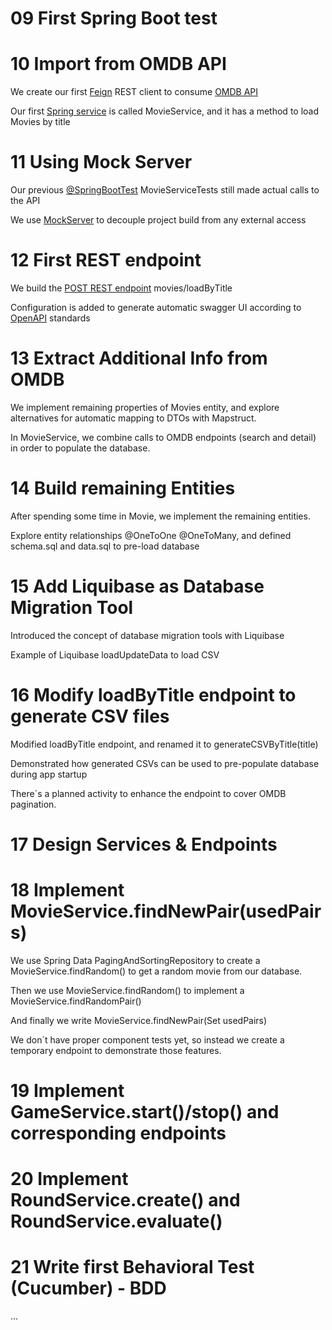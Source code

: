 
# 09 First Spring Boot test



# 10 Import from OMDB API

We create our first [Feign](https://docs.spring.io/spring-cloud-openfeign/docs/current/reference/html/) REST client to consume [OMDB API](https://www.omdbapi.com/)

Our first [Spring service](https://docs.spring.io/spring-framework/docs/current/javadoc-api/org/springframework/stereotype/Service.html) is called MovieService, and it has a method to load Movies by title

# 11 Using Mock Server

Our previous [@SpringBootTest](https://docs.spring.io/spring-boot/docs/current/api/org/springframework/boot/test/context/SpringBootTest.html) MovieServiceTests still made actual calls to the API

We use [MockServer](https://www.mock-server.com/mock_server/running_mock_server.html) to decouple project build from any external access

# 12 First REST endpoint

We build the [POST REST endpoint](https://www.baeldung.com/rest-http-put-vs-post) movies/loadByTitle

Configuration is added to generate automatic swagger UI according to [OpenAPI](https://spec.openapis.org/oas/v3.1.0) standards

# 13 Extract Additional Info from OMDB

We implement remaining properties of Movies entity, and explore alternatives for automatic mapping to DTOs with Mapstruct.

In MovieService, we combine calls to OMDB endpoints (search and detail) in order to populate the database.

# 14 Build remaining Entities

After spending some time in Movie, we implement the remaining entities.

Explore entity relationships @OneToOne @OneToMany, and defined schema.sql and data.sql to pre-load database

# 15 Add Liquibase as Database Migration Tool

Introduced the concept of database migration tools with Liquibase

Example of Liquibase loadUpdateData to load CSV

# 16 Modify loadByTitle endpoint to generate CSV files

Modified loadByTitle endpoint, and renamed it to generateCSVByTitle(title)

Demonstrated how generated CSVs can be used to pre-populate database during app startup

There´s a planned activity to enhance the endpoint to cover OMDB pagination.

# 17 Design Services & Endpoints



# 18 Implement MovieService.findNewPair(usedPairs)

We use Spring Data PagingAndSortingRepository to create a MovieService.findRandom() to get a random movie from our database.

Then we use MovieService.findRandom() to implement a MovieService.findRandomPair()

And finally we write MovieService.findNewPair(Set<ReflexivePair> usedPairs)

We don´t have proper component tests yet, so instead we create a temporary endpoint to demonstrate those features.


# 19 Implement GameService.start()/stop() and corresponding endpoints

# 20 Implement RoundService.create() and RoundService.evaluate()

# 21 Write first Behavioral Test (Cucumber) - BDD

...

